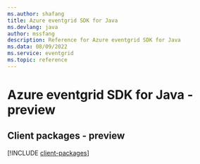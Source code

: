 ```yaml
---
ms.author: shafang
title: Azure eventgrid SDK for Java
ms.devlang: java
author: mssfang
description: Reference for Azure eventgrid SDK for Java
ms.data: 08/09/2022
ms.service: eventgrid
ms.topic: reference
---
```

# Azure eventgrid SDK for Java - preview

## Client packages - preview
[!INCLUDE [client-packages](eventgrid-client-index.md)]